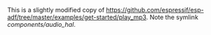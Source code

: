 This is a slightly modified copy of https://github.com/espressif/esp-adf/tree/master/examples/get-started/play_mp3.
Note the symlink *components/audio_hal*.
